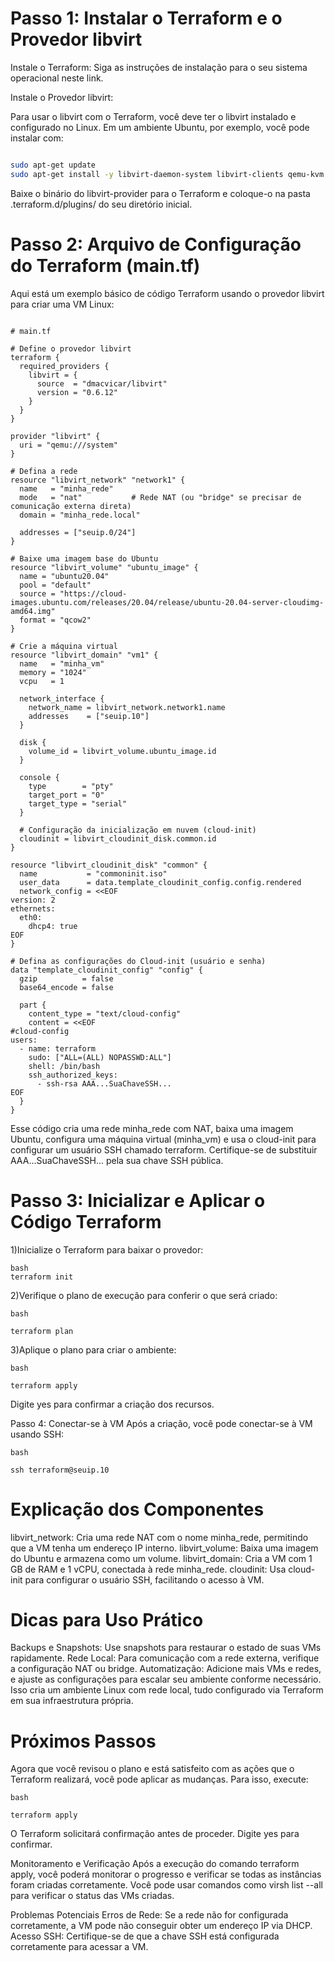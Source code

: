 # Passo 1: Instalar o Terraform e o Provedor libvirt
Instale o Terraform: Siga as instruções de instalação para o seu sistema operacional neste link.

Instale o Provedor libvirt:

Para usar o libvirt com o Terraform, você deve ter o libvirt instalado e configurado no Linux. Em um ambiente Ubuntu, por exemplo, você pode instalar com:
```bash

sudo apt-get update
sudo apt-get install -y libvirt-daemon-system libvirt-clients qemu-kvm 
```


Baixe o binário do libvirt-provider para o Terraform e coloque-o na pasta .terraform.d/plugins/ do seu diretório inicial.


# Passo 2: Arquivo de Configuração do Terraform (main.tf)
Aqui está um exemplo básico de código Terraform usando o provedor libvirt para criar uma VM Linux:
```

# main.tf

# Define o provedor libvirt
terraform {
  required_providers {
    libvirt = {
      source  = "dmacvicar/libvirt"
      version = "0.6.12"
    }
  }
}

provider "libvirt" {
  uri = "qemu:///system"
}

# Defina a rede
resource "libvirt_network" "network1" {
  name   = "minha_rede"
  mode   = "nat"           # Rede NAT (ou "bridge" se precisar de comunicação externa direta)
  domain = "minha_rede.local"

  addresses = ["seuip.0/24"]
}

# Baixe uma imagem base do Ubuntu
resource "libvirt_volume" "ubuntu_image" {
  name = "ubuntu20.04"
  pool = "default"
  source = "https://cloud-images.ubuntu.com/releases/20.04/release/ubuntu-20.04-server-cloudimg-amd64.img"
  format = "qcow2"
}

# Crie a máquina virtual
resource "libvirt_domain" "vm1" {
  name   = "minha_vm"
  memory = "1024"
  vcpu   = 1

  network_interface {
    network_name = libvirt_network.network1.name
    addresses    = ["seuip.10"]
  }

  disk {
    volume_id = libvirt_volume.ubuntu_image.id
  }

  console {
    type        = "pty"
    target_port = "0"
    target_type = "serial"
  }

  # Configuração da inicialização em nuvem (cloud-init)
  cloudinit = libvirt_cloudinit_disk.common.id
}

resource "libvirt_cloudinit_disk" "common" {
  name           = "commoninit.iso"
  user_data      = data.template_cloudinit_config.config.rendered
  network_config = <<EOF
version: 2
ethernets:
  eth0:
    dhcp4: true
EOF
}

# Defina as configurações do Cloud-init (usuário e senha)
data "template_cloudinit_config" "config" {
  gzip          = false
  base64_encode = false

  part {
    content_type = "text/cloud-config"
    content = <<EOF
#cloud-config
users:
  - name: terraform
    sudo: ["ALL=(ALL) NOPASSWD:ALL"]
    shell: /bin/bash
    ssh_authorized_keys:
      - ssh-rsa AAA...SuaChaveSSH...
EOF
  }
}
```

Esse código cria uma rede minha_rede com NAT, baixa uma imagem Ubuntu, configura uma máquina virtual (minha_vm) e usa o cloud-init para configurar um usuário SSH chamado terraform. Certifique-se de substituir AAA...SuaChaveSSH... pela sua chave SSH pública.

# Passo 3: Inicializar e Aplicar o Código Terraform
1)Inicialize o Terraform para baixar o provedor:

```
bash
terraform init

```
2)Verifique o plano de execução para conferir o que será criado:
```
bash

terraform plan
```
3)Aplique o plano para criar o ambiente:
```
bash

terraform apply
```
Digite yes para confirmar a criação dos recursos.

Passo 4: Conectar-se à VM
Após a criação, você pode conectar-se à VM usando SSH:
```
bash

ssh terraform@seuip.10 
```

# Explicação dos Componentes
libvirt_network: Cria uma rede NAT com o nome minha_rede, permitindo que a VM tenha um endereço IP interno.
libvirt_volume: Baixa uma imagem do Ubuntu e armazena como um volume.
libvirt_domain: Cria a VM com 1 GB de RAM e 1 vCPU, conectada à rede minha_rede.
cloudinit: Usa cloud-init para configurar o usuário SSH, facilitando o acesso à VM.

# Dicas para Uso Prático
Backups e Snapshots: Use snapshots para restaurar o estado de suas VMs rapidamente.
Rede Local: Para comunicação com a rede externa, verifique a configuração NAT ou bridge.
Automatização: Adicione mais VMs e redes, e ajuste as configurações para escalar seu ambiente conforme necessário.
Isso cria um ambiente Linux com rede local, tudo configurado via Terraform em sua infraestrutura própria.


# Próximos Passos
Agora que você revisou o plano e está satisfeito com as ações que o Terraform realizará, você pode aplicar as mudanças. Para isso, execute:
```
bash

terraform apply
```

O Terraform solicitará confirmação antes de proceder. Digite yes para confirmar.

Monitoramento e Verificação
Após a execução do comando terraform apply, você poderá monitorar o progresso e verificar se todas as instâncias foram criadas corretamente. Você pode usar comandos como virsh list --all para verificar o status das VMs criadas.

Problemas Potenciais
Erros de Rede: Se a rede não for configurada corretamente, a VM pode não conseguir obter um endereço IP via DHCP.
Acesso SSH: Certifique-se de que a chave SSH está configurada corretamente para acessar a VM.